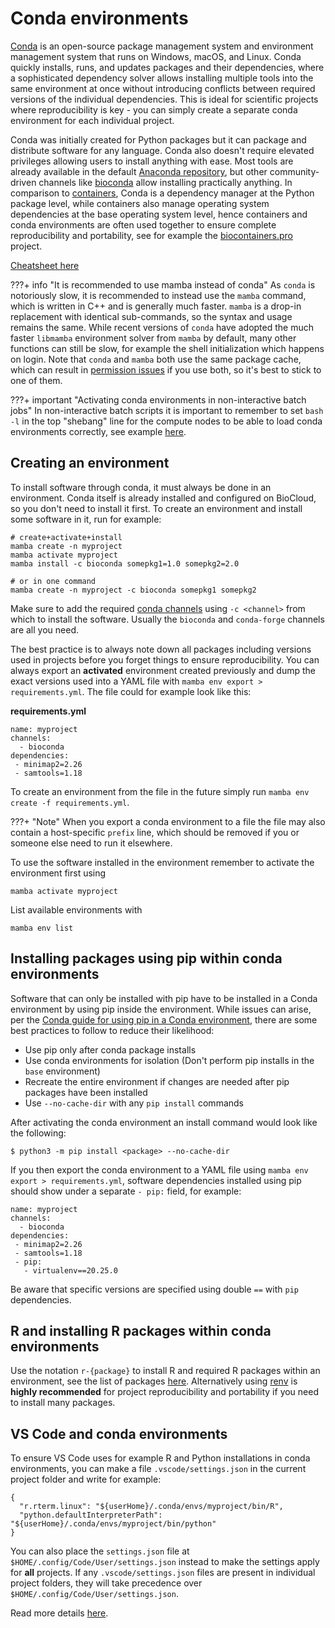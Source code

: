 # Conda environments
[Conda](https://docs.conda.io/projects/conda/en/latest/) is an open-source package management system and environment management system that runs on Windows, macOS, and Linux. Conda quickly installs, runs, and updates packages and their dependencies, where a sophisticated dependency solver allows installing multiple tools into the same environment at once without introducing conflicts between required versions of the individual dependencies. This is ideal for scientific projects where reproducibility is key - you can simply create a separate conda environment for each individual project.

Conda was initially created for Python packages but it can package and distribute software for any language. Conda also doesn't require elevated privileges allowing users to install anything with ease. Most tools are already available in the default [Anaconda repository](https://anaconda.cloud/package-categories), but other community-driven channels like [bioconda](https://bioconda.github.io/) allow installing practically anything. In comparison to [containers](containers.md), Conda is a dependency manager at the Python package level, while containers also manage operating system dependencies at the base operating system level, hence containers and conda environments are often used together to ensure complete reproducibility and portability, see for example the [biocontainers.pro](https://biocontainers.pro/) project.

[Cheatsheet here](https://docs.conda.io/projects/conda/en/latest/_downloads/843d9e0198f2a193a3484886fa28163c/conda-cheatsheet.pdf)

???+ info "It is recommended to use mamba instead of conda"
      As `conda` is notoriously slow, it is recommended to instead use the `mamba` command, which is written in C++ and is generally much faster. `mamba` is a drop-in replacement with identical sub-commands, so the syntax and usage remains the same. While recent versions of `conda` have adopted the much faster `libmamba` environment solver from `mamba` by default, many other functions can still be slow, for example the shell initialization which happens on login. Note that `conda` and `mamba` both use the same package cache, which can result in [permission issues](https://github.com/conda-forge/miniforge/issues/495) if you use both, so it's best to stick to one of them.

???+ important "Activating conda environments in non-interactive batch jobs"
      In non-interactive batch scripts it is important to remember to set `bash -l` in the top "shebang" line for the compute nodes to be able to load conda environments correctly, see example [here](../slurm/jobsubmission.md#single-node-single-task-example).

## Creating an environment
To install software through conda, it must always be done in an environment. Conda itself is already installed and configured on BioCloud, so you don't need to install it first. To create an environment and install some software in it, run for example:

```
# create+activate+install
mamba create -n myproject
mamba activate myproject
mamba install -c bioconda somepkg1=1.0 somepkg2=2.0

# or in one command
mamba create -n myproject -c bioconda somepkg1 somepkg2
```

Make sure to add the required [conda channels](https://docs.anaconda.com/psm-cloud/channels/) using `-c <channel>` from which to install the software. Usually the `bioconda` and `conda-forge` channels are all you need.

The best practice is to always note down all packages including versions used in projects before you forget things to ensure reproducibility. You can always export an **activated** environment created previously and dump the exact versions used into a YAML file with `mamba env export > requirements.yml`. The file could for example look like this:

**requirements.yml**
```
name: myproject
channels:
  - bioconda
dependencies:
 - minimap2=2.26
 - samtools=1.18
```

To create an environment from the file in the future simply run `mamba env create -f requirements.yml`.

???+ "Note"
      When you export a conda environment to a file the file may also contain a host-specific `prefix` line, which should be removed if you or someone else need to run it elsewhere.

To use the software installed in the environment remember to activate the environment first using
```
mamba activate myproject
```

List available environments with
```
mamba env list
```

## Installing packages using pip within conda environments
Software that can only be installed with pip have to be installed in a Conda environment by using pip inside the environment. While issues can arise, per the [Conda guide for using pip in a Conda environment](https://www.anaconda.com/blog/using-pip-in-a-conda-environment), there are some best practices to follow to reduce their likelihood:

 - Use pip only after conda package installs
 - Use conda environments for isolation (Don't perform pip installs in the `base` environment)
 - Recreate the entire environment if changes are needed after pip packages have been installed
 - Use `--no-cache-dir` with any `pip install` commands

After activating the conda environment an install command would look like the following:
```
$ python3 -m pip install <package> --no-cache-dir
```

If you then export the conda environment to a YAML file using `mamba env export > requirements.yml`, software dependencies installed using pip should show under a separate `- pip:` field, for example:
```
name: myproject
channels:
  - bioconda
dependencies:
 - minimap2=2.26
 - samtools=1.18
 - pip:
   - virtualenv==20.25.0
```

Be aware that specific versions are specified using double `==` with `pip` dependencies.

## R and installing R packages within conda environments
Use the notation `r-{package}` to install R and required R packages within an environment, see the list of packages [here](https://anaconda.org/r/repo?sort=_name&sort_order=asc). Alternatively using [renv](https://rstudio.github.io/renv/articles/renv.html) is **highly recommended** for project reproducibility and portability if you need to install many packages.

## VS Code and conda environments
To ensure VS Code uses for example R and Python installations in conda environments, you can make a file `.vscode/settings.json` in the current project folder and write for example:
```shell
{
  "r.rterm.linux": "${userHome}/.conda/envs/myproject/bin/R",
  "python.defaultInterpreterPath": "${userHome}/.conda/envs/myproject/bin/python"
}
```

You can also place the `settings.json` file at `$HOME/.config/Code/User/settings.json` instead to make the settings apply for **all** projects. If any `.vscode/settings.json` files are present in individual project folders, they will take precedence over `$HOME/.config/Code/User/settings.json`.

Read more details [here](https://code.visualstudio.com/docs/python/environments).

